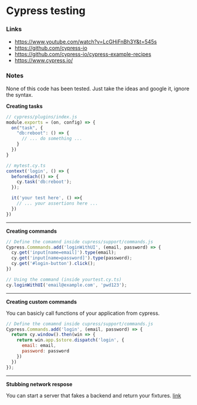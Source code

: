 # Cypress testing

### Links
- https://www.youtube.com/watch?v=LcGHiFnBh3Y&t=545s
- https://github.com/cypress-io
- https://github.com/cypress-io/cypress-example-recipes
- https://www.cypress.io/

### Notes
None of this code has been tested. Just take the ideas and google it, ignore the syntax.

<b> Creating tasks</b>

```js
// cypress/plugins/index.js
module.exports = (on, config) => {
  on("task", {
    "db:reboot": () => {
      // ... do something ...
    }
  })
}

// mytest.cy.ts
context('login', () => {
  beforeEach(() => {
    cy.task('db:reboot');
  });

  it('your test here', () =>{
    // ... your assertions here ...
  })
})
```
<hr>

<b>Creating commands</b>

```js
// Define the comamnd inside cupress/support/commands.js
Cypress.Commmands.add('loginWithUI', (email, password) => {
  cy.get('input[name=email]').type(email);
  cy.get('input[name=password]').type(password);
  cy.get('#login-button').click();
})

// Using the command (inside yourtest.cy.ts)
cy.loginWithUI('email@example.com', 'pwd123');
```
<hr>

<b> Creating custom commands</b>

You can basicly call functions of your application from cypress.
```js
// Define the comamnd inside cupress/support/commands.js
Cypress.Commands.add('login', (email, password) => {
  return cy.window().then(win => {
    return win.app.$store.dispatch('login', {
      email: email,
      password: password
    })
  })
});
```

<hr>

<b> Stubbing network respose </b>

You can start a server that fakes a backend and return your fixtures. [link](https://youtu.be/LcGHiFnBh3Y?t=1519)